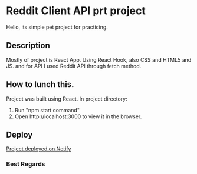 # Reddit Client API prt project

Hello, its simple pet project for practicing.

## Description

Mostly of project is React App. Using React Hook, also CSS and HTML5 and JS. and for API I used Reddit API through fetch method.

## How to lunch this.

Project was built using React. In project directory:

1. Run "npm start command"
2. Open http://localhost:3000 to view it in the browser.

## Deploy

[Project deployed on Netify](https://www.google.com)

### Best Regards

